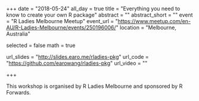 +++
date = "2018-05-24"
all_day = true
title = "Everything you need to know to create your own R package"
abstract = ""
abstract_short = ""
event = "R Ladies Melbourne Meetup"
event_url = "https://www.meetup.com/en-AU/R-Ladies-Melbourne/events/250196006/"
location = "Melbourne, Australia"

selected = false
math = true

url_slides = "http://slides.earo.me/rladies-pkg"
url_code = "https://github.com/earowang/rladies-pkg"
url_video = ""

+++

This workshop is organised by R Ladies Melbourne and sponsored by R Forwards.
